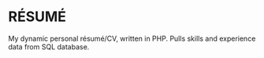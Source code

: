 # RÉSUMÉ

My dynamic personal résumé/CV, written in PHP. Pulls skills and experience data from SQL database.